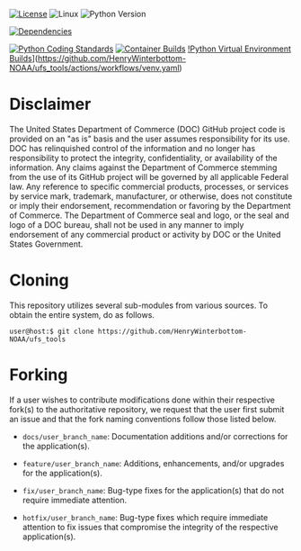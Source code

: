[![License](https://img.shields.io/badge/license-LGPL_v2.1-black)](https://github.com/HenryWinterbottom-NOAA/ufs_tools/blob/develop/LICENSE)
![Linux](https://img.shields.io/badge/linux-ubuntu%7Ccentos-lightgrey)
![Python Version](https://img.shields.io/badge/python-3.5|3.6|3.7-blue)

[![Dependencies](https://img.shields.io/badge/dependencies-ufs__pyutils-orange)](https://github.com/HenryWinterbottom-NOAA/ufs_pyutils)

[![Python Coding Standards](https://github.com/HenryWinterbottom-NOAA/ufs_tools/actions/workflows/pycodestyle.yaml/badge.svg)](https://github.com/HenryWinterbottom-NOAA/ufs_tools/actions/workflows/pycodestyle.yaml)
[![Container Builds](https://github.com/HenryWinterbottom-NOAA/ufs_tools/actions/workflows/containers.yaml/badge.svg)](https://github.com/HenryWinterbottom-NOAA/ufs_tools/actions/workflows/containers.yaml)
[!Python Virtual Environment Builds](https://github.com/HenryWinterbottom-NOAA/ufs_tools/actions/workflows/venv.yaml/badge.svg)](https://github.com/HenryWinterbottom-NOAA/ufs_tools/actions/workflows/venv.yaml)

# Disclaimer

The United States Department of Commerce (DOC) GitHub project code is
provided on an "as is" basis and the user assumes responsibility for
its use. DOC has relinquished control of the information and no longer
has responsibility to protect the integrity, confidentiality, or
availability of the information. Any claims against the Department of
Commerce stemming from the use of its GitHub project will be governed
by all applicable Federal law. Any reference to specific commercial
products, processes, or services by service mark, trademark,
manufacturer, or otherwise, does not constitute or imply their
endorsement, recommendation or favoring by the Department of
Commerce. The Department of Commerce seal and logo, or the seal and
logo of a DOC bureau, shall not be used in any manner to imply
endorsement of any commercial product or activity by DOC or the United
States Government.

# Cloning

This repository utilizes several sub-modules from various sources. To
obtain the entire system, do as follows.

~~~
user@host:$ git clone https://github.com/HenryWinterbottom-NOAA/ufs_tools
~~~

# Forking

If a user wishes to contribute modifications done within their
respective fork(s) to the authoritative repository, we request that
the user first submit an issue and that the fork naming conventions
follow those listed below.

- `docs/user_branch_name`: Documentation additions and/or corrections for the application(s).

- `feature/user_branch_name`: Additions, enhancements, and/or upgrades for the application(s).

- `fix/user_branch_name`: Bug-type fixes for the application(s) that do not require immediate attention.

- `hotfix/user_branch_name`: Bug-type fixes which require immediate attention to fix issues that compromise the integrity of the respective application(s). 

